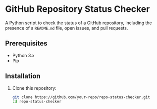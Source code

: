 # GitHub Repository Status Checker

A Python script to check the status of a GitHub repository, including the presence of a `README.md` file, open issues, and pull requests.

## Prerequisites

- Python 3.x
- Pip

## Installation

1. Clone this repository:

   ```bash
   git clone https://github.com/your-repo/repo-status-checker.git
   cd repo-status-checker
